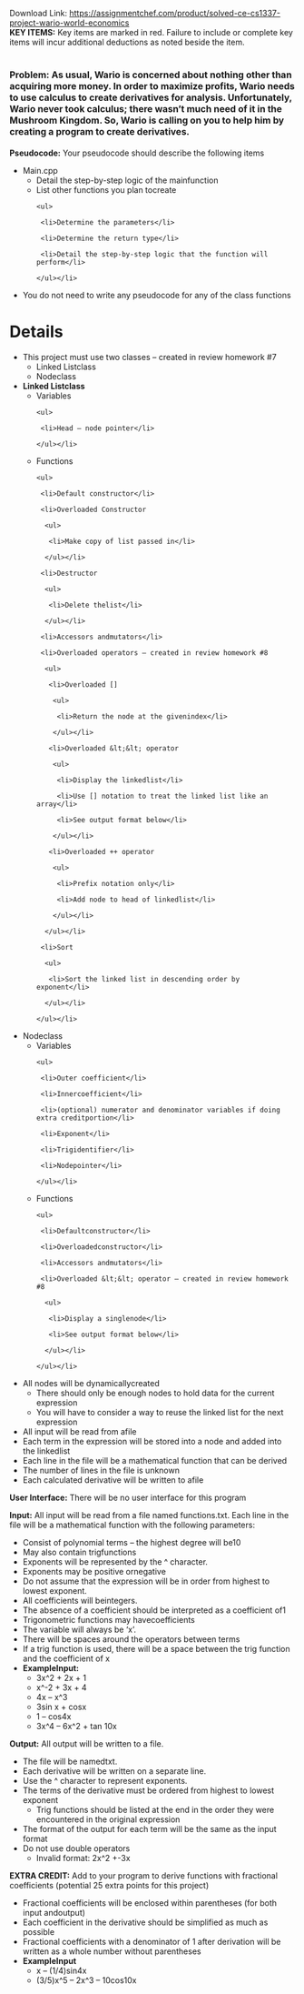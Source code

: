 Download Link: https://assignmentchef.com/product/solved-ce-cs1337-project-wario-world-economics
<br>
<strong>KEY ITEMS:</strong> Key items are marked in red. Failure to include or complete key items will incur additional deductions as noted beside the item.

<h1><strong style="font-size: 16px;">Problem:</strong><span style="font-size: 16px;"> As usual, Wario is concerned about nothing other than acquiring more money. In order to maximize profits, Wario needs to use calculus to create derivatives for analysis. Unfortunately, Wario never took calculus; there wasn’t much need of it in the Mushroom Kingdom. So, Wario is calling on you to help him by creating a program to create derivatives.</span><a id="user-content-submission-and-grading" class="anchor" href="https://github.com/alex-t-nguyen/CE-1337-Derivative-Calculator#submission-and-grading" aria-hidden="true"></a></h1>

<strong>Pseudocode:</strong> Your pseudocode should describe the following items

<ul>

 <li>Main.cpp

  <ul>

   <li>Detail the step-by-step logic of the mainfunction</li>

   <li>List other functions you plan tocreate

    <ul>

     <li>Determine the parameters</li>

     <li>Determine the return type</li>

     <li>Detail the step-by-step logic that the function will perform</li>

    </ul></li>

  </ul></li>

 <li>You do not need to write any pseudocode for any of the class functions</li>

</ul>

<h1><a id="user-content-details" class="anchor" href="https://github.com/alex-t-nguyen/CE-1337-Derivative-Calculator#details" aria-hidden="true"></a>Details</h1>

<ul>

 <li>This project must use two classes – created in review homework #7

  <ul>

   <li>Linked Listclass</li>

   <li>Nodeclass</li>

  </ul></li>

 <li><strong>Linked Listclass</strong>

  <ul>

   <li>Variables

    <ul>

     <li>Head – node pointer</li>

    </ul></li>

   <li>Functions

    <ul>

     <li>Default constructor</li>

     <li>Overloaded Constructor

      <ul>

       <li>Make copy of list passed in</li>

      </ul></li>

     <li>Destructor

      <ul>

       <li>Delete thelist</li>

      </ul></li>

     <li>Accessors andmutators</li>

     <li>Overloaded operators – created in review homework #8

      <ul>

       <li>Overloaded []

        <ul>

         <li>Return the node at the givenindex</li>

        </ul></li>

       <li>Overloaded &lt;&lt; operator

        <ul>

         <li>Display the linkedlist</li>

         <li>Use [] notation to treat the linked list like an array</li>

         <li>See output format below</li>

        </ul></li>

       <li>Overloaded ++ operator

        <ul>

         <li>Prefix notation only</li>

         <li>Add node to head of linkedlist</li>

        </ul></li>

      </ul></li>

     <li>Sort

      <ul>

       <li>Sort the linked list in descending order by exponent</li>

      </ul></li>

    </ul></li>

  </ul></li>

 <li>Nodeclass

  <ul>

   <li>Variables

    <ul>

     <li>Outer coefficient</li>

     <li>Innercoefficient</li>

     <li>(optional) numerator and denominator variables if doing extra creditportion</li>

     <li>Exponent</li>

     <li>Trigidentifier</li>

     <li>Nodepointer</li>

    </ul></li>

   <li>Functions

    <ul>

     <li>Defaultconstructor</li>

     <li>Overloadedconstructor</li>

     <li>Accessors andmutators</li>

     <li>Overloaded &lt;&lt; operator – created in review homework #8

      <ul>

       <li>Display a singlenode</li>

       <li>See output format below</li>

      </ul></li>

    </ul></li>

  </ul></li>

 <li>All nodes will be dynamicallycreated

  <ul>

   <li>There should only be enough nodes to hold data for the current expression</li>

   <li>You will have to consider a way to reuse the linked list for the next expression</li>

  </ul></li>

 <li>All input will be read from afile</li>

 <li>Each term in the expression will be stored into a node and added into the linkedlist</li>

 <li>Each line in the file will be a mathematical function that can be derived</li>

 <li>The number of lines in the file is unknown</li>

 <li>Each calculated derivative will be written to afile</li>

</ul>

<strong>User Interface:</strong> There will be no user interface for this program

<strong>Input:</strong> All input will be read from a file named functions.txt. Each line in the file will be a mathematical function with the following parameters:

<ul>

 <li>Consist of polynomial terms – the highest degree will be10</li>

 <li>May also contain trigfunctions</li>

 <li>Exponents will be represented by the ^ character.</li>

 <li>Exponents may be positive ornegative</li>

 <li>Do not assume that the expression will be in order from highest to lowest exponent.</li>

 <li>All coefficients will beintegers.</li>

 <li>The absence of a coefficient should be interpreted as a coefficient of1</li>

 <li>Trigonometric functions may havecoefficients</li>

 <li>The variable will always be ‘x’.</li>

 <li>There will be spaces around the operators between terms</li>

 <li>If a trig function is used, there will be a space between the trig function and the coefficient of x</li>

 <li><strong>ExampleInput:</strong>

  <ul>

   <li>3x^2 + 2x + 1</li>

   <li>x^-2 + 3x + 4</li>

   <li>4x – x^3</li>

   <li>3sin x + cosx</li>

   <li>1 – cos4x</li>

   <li>3x^4 – 6x^2 + tan 10x</li>

  </ul></li>

</ul>

<strong>Output:</strong> All output will be written to a file.

<ul>

 <li>The file will be namedtxt.</li>

 <li>Each derivative will be written on a separate line.</li>

 <li>Use the ^ character to represent exponents.</li>

 <li>The terms of the derivative must be ordered from highest to lowest exponent

  <ul>

   <li>Trig functions should be listed at the end in the order they were encountered in the original expression</li>

  </ul></li>

 <li>The format of the output for each term will be the same as the input format</li>

 <li>Do not use double operators

  <ul>

   <li>Invalid format: 2x^2 +-3x</li>

  </ul></li>

</ul>

<strong>EXTRA CREDIT:</strong> Add to your program to derive functions with fractional coefficients (potential 25 extra points for this project)

<ul>

 <li>Fractional coefficients will be enclosed within parentheses (for both input andoutput)</li>

 <li>Each coefficient in the derivative should be simplified as much as possible</li>

 <li>Fractional coefficients with a denominator of 1 after derivation will be written as a whole number without parentheses</li>

 <li><strong>ExampleInput</strong>

  <ul>

   <li>x – (1/4)sin4x</li>

   <li>(3/5)x^5 – 2x^3 – 10cos10x</li>

  </ul></li>

</ul>